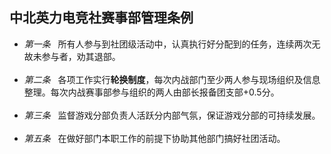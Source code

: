 ## 中北英力电竞社赛事部管理条例

* *第一条* &nbsp;&nbsp;所有人参与到社团级活动中，认真执行好分配到的任务，连续两次无故未参与者，劝其退部。<br><br>
* *第二条* &nbsp;&nbsp;各项工作实行**轮换制度**，每次内战部门至少两人参与现场组织及信息整理。每次内战赛事部参与组织的两人由部长报备团支部+0.5分。<br><br>
* *第三条* &nbsp;&nbsp;监督游戏分部负责人活跃分内部气氛，保证游戏分部的可持续发展。 <br><br>
* *第五条* &nbsp;&nbsp;在做好部门本职工作的前提下协助其他部门搞好社团活动。<br><br>

